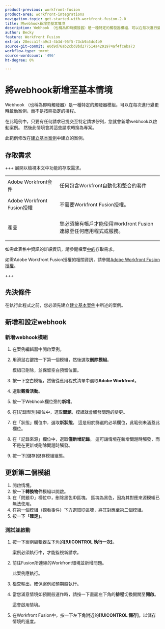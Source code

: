 ```yaml
---
product-previous: workfront-fusion
product-area: workfront-integrations
navigation-topic: get-started-with-workfront-fusion-2-0
title: 將webhook新增至基本情境
description: Webhook （也稱為即時觸發器）是一種特定的觸發器模組，可以在每次進行變更時啟動案例，而不是按照指定的排程。
author: Becky
feature: Workfront Fusion
exl-id: 28ecca1f-a9c3-4b3d-95f5-73cb9a5dc4b9
source-git-commit: e0d9d76ab2cbd8bd277514a4291974af4fceba73
workflow-type: tm+mt
source-wordcount: '496'
ht-degree: 0%

---
```


# 將webhook新增至基本情境

Webhook （也稱為即時觸發器）是一種特定的觸發器模組，可以在每次進行變更時啟動案例，而不是按照指定的排程。

在此範例中，只要有任何請求已提交至特定請求佇列，您就會新增webhook以啟動案例。 然後此情境會將這些請求轉換為專案。

此範例修改在[建立基本案例](/help/workfront-fusion/build-practice-scenarios/create-basic-scenario.md)中建立的案例。

## 存取需求

+++ 展開以檢視本文中功能的存取需求。

<table style="table-layout:auto">
 <col> 
 <col> 
 <tbody> 
  <tr> 
   <td role="rowheader">Adobe Workfront套件</td> 
   <td> <p>任何包含Workfront自動化和整合的套件</p> </td> 
  </tr> 
  <tr> 
   <td role="rowheader">Adobe Workfront Fusion授權</td> 
   <td>
   <p>不需要Workfront Fusion授權。</p>
   </td> 
  </tr> 
  <tr> 
   <td role="rowheader">產品</td> 
   <td>
   <p>您必須擁有帳戶才能使用Workfront Fusion連線至任何應用程式或服務。</p>
   </td> 
  </tr>
 </tbody> 
</table>

如需此表格中資訊的詳細資訊，請參閱檔案[中的](/help/workfront-fusion/references/licenses-and-roles/access-level-requirements-in-documentation.md)存取需求。

如需Adobe Workfront Fusion授權的相關資訊，請參閱[Adobe Workfront Fusion授權](/help/workfront-fusion/set-up-and-manage-workfront-fusion/licensing-operations-overview/license-automation-vs-integration.md)。

+++

## 先決條件

在執行此程式之前，您必須先建立[建立基本案例](/help/workfront-fusion/build-practice-scenarios/create-basic-scenario.md)中所述的案例。

## 新增和設定webhook


### 新增webhook模組

1. 在案例編輯器中開啟案例。
1. 用滑鼠右鍵按一下第一個模組，然後選取&#x200B;**刪除模組**。

   模組已刪除，並保留空白預留位置。

1. 按一下空白模組，然後從應用程式清單中選取&#x200B;**Adobe Workfront**。
1. 選取&#x200B;**觀看活動**。
1. 按一下Webhook欄位旁的&#x200B;**新增**。
1. 在[記錄型別]欄位中，選取&#x200B;**問題**，模組就會觸發問題的變更。
1. 在「狀態」欄位中，選取&#x200B;**新狀態**。 這是用於篩選的必填欄位，此範例未涵蓋此欄位。
1. 在「記錄來源」欄位中，選取&#x200B;**僅新增記錄**。 這可讓情境在新增問題時觸發，而不是在更新或刪除問題時觸發。
1. 按一下[儲存]儲存模組組態。**&#x200B;**

## 更新第二個模組

1. 開啟情境。
1. 按一下&#x200B;**轉換物件**&#x200B;模組以開啟。
1. 在「問題ID」欄位中，刪除黑色ID區塊。 區塊為黑色，因為其對應來源模組已無法使用。
1. 在第一個模組（觀看事件）下方選取ID區塊，將其對應至第二個模組。
1. 按一下&#x200B;**「確定」**。



### 測試並啟動

1. 按一下案例編輯器左下角的&#x200B;**[!UICONTROL 執行一次]**。

   案例必須執行中，才能監視新請求。
1. 前往Fusion所連線的Workfront環境並新增問題。

   此案例應執行。
1. 檢查輸出，確保案例如預期般執行。
1. 當您滿意情境如預期般運作時，請按一下畫面左下角的&#x200B;**排程**&#x200B;切換開關至&#x200B;**開啟**。

   這會啟用情境。
1. 在Workfront Fusion中，按一下左下角附近的&#x200B;**[!UICONTROL 儲存]**，以儲存情境的進度。
